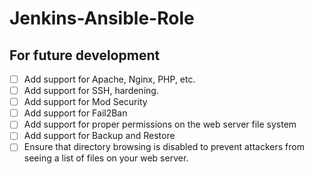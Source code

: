 # Jenkins-Ansible-Role

## For future development
- [ ] Add support for Apache, Nginx, PHP, etc. 
- [ ] Add support for SSH, hardening.
- [ ] Add support for Mod Security
- [ ] Add support for Fail2Ban
- [ ] Add support for proper permissions on the web server file system
- [ ] Add support for Backup and Restore
- [ ] Ensure that directory browsing is disabled to prevent attackers 
      from seeing a list of files on your web server.
